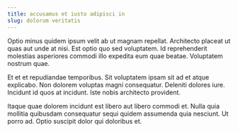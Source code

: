 ```yaml
---
title: accusamus et iusto adipisci in
slug: dolorum veritatis
---
```


Optio minus quidem ipsum velit ab ut magnam repellat. Architecto placeat ut quas aut unde at nisi. Est optio quo sed voluptatem. Id reprehenderit molestias asperiores commodi illo expedita eum quae beatae. Voluptatem nostrum quae.

Et et et repudiandae temporibus. Sit voluptatem ipsam sit ad et atque explicabo. Non dolorem voluptas magni consequatur. Deleniti dolores iure. Incidunt id quos at incidunt. Iste nobis architecto provident.

Itaque quae dolorem incidunt est libero aut libero commodi et. Nulla quia mollitia quibusdam consequatur sequi quidem assumenda quia nesciunt. Ut porro ad. Optio suscipit dolor qui doloribus et.

